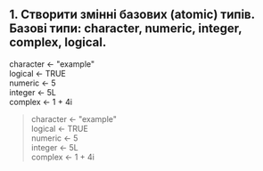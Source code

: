 ## 1.	Створити змінні базових (atomic) типів. Базові типи: character, numeric, integer, complex, logical. ##
character <- "example" <br>
logical <- TRUE <br>
numeric <- 5 <br>
integer <- 5L <br>
complex <- 1 + 4i <br>
> character <- "example" <br>
> logical <- TRUE <br>
> numeric <- 5 <br>
> integer <- 5L <br>
> complex <- 1 + 4i <br>
